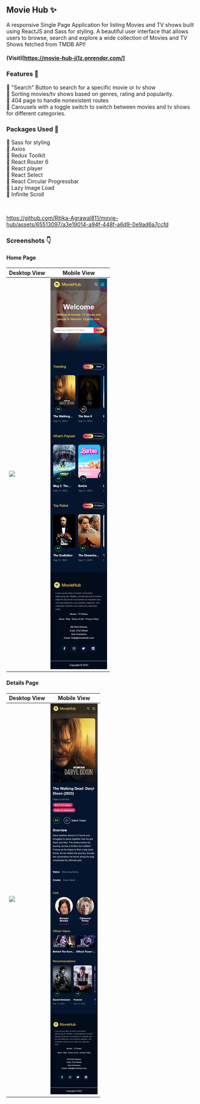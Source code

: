 ## Movie Hub :sparkles:

A responsive Single Page Application for listing Movies and TV shows built using ReactJS and Sass for styling. A beautiful user interface that allows users to browse, search and explore a wide collection of Movies and TV Shows fetched from TMDB API!

#### (Visit)[https://movie-hub-ji1z.onrender.com/]

### Features :dart:

:small_blue_diamond: "Search" Button to search for a specific movie or tv show <br/>
:small_blue_diamond: Sorting movies/tv shows based on genres, rating and popularity. <br/>
:small_blue_diamond: 404 page to handle nonexistent routes <br/>
:small_blue_diamond: Carousels with a toggle switch to switch between movies and tv shows for different categories.

### Packages Used :memo:

:high_brightness: Sass for styling <br/>
:high_brightness: Axios <br/>
:high_brightness: Redux Toolkit <br/>
:high_brightness: React Router 6 <br/>
:high_brightness: React player <br/>
:high_brightness: React Select <br/>
:high_brightness: React Circular Progressbar <br/>
:high_brightness: Lazy Image Load <br/>
:high_brightness: Infinite Scroll <br/>

<br/>

https://github.com/Ritika-Agrawal811/movie-hub/assets/65513097/a3e19014-a94f-448f-a6d9-0e9ad6a7ccfd

### Screenshots :point_down:

#### Home Page

| Desktop View                                 | Mobile View                                 |
| -------------------------------------------- | ------------------------------------------- |
| <img src="./screenshots/home__desktop.png"/> | <img src="./screenshots/home__mobile.png"/> |

#### Details Page

| Desktop View                                    | Mobile View                                    |
| ----------------------------------------------- | ---------------------------------------------- |
| <img src="./screenshots/details__desktop.png"/> | <img src="./screenshots/details__mobile.png"/> |
